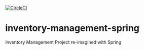 [![CircleCI](https://circleci.com/gh/murphy1/inventory-management-spring.svg?style=svg)](https://circleci.com/gh/murphy1/inventory-management-spring)
# inventory-management-spring
Inventory Management Project re-imagined with Spring
